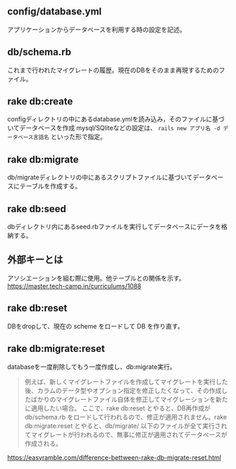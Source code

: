 ## config/database.yml
アプリケーションからデータベースを利用する時の設定を記述。

## db/schema.rb
これまで行われたマイグレートの履歴。現在のDBをそのまま再現するためのファイル。

## rake db:create
configディレクトリの中にあるdatabase.ymlを読み込み，そのファイルに基づいてデータベースを作成
mysql/SQliteなどの設定は、 `rails new アプリ名 -d データベース言語名` といった形で指定。

## rake db:migrate
db/migrateディレクトリの中にあるスクリプトファイルに基づいてデータベースにテーブルを作成する。

## rake db:seed
dbディレクトリ内にあるseed.rbファイルを実行してデータベースにデータを格納する。

## 外部キーとは
アソシエーションを組む際に使用。他テーブルとの関係を示す。
https://master.tech-camp.in/curriculums/1088

## rake db:reset
DBをdropして、現在の scheme をロードして DB を作り直す。

## rake db:migrate:reset
databaseを一度削除してもう一度作成し、db:migrate実行。

> 例えば、新しくマイグレートファイルを作成してマイグレートを実行した後、カラムのデータ型やオプション指定を修正したくなって、その作成したばかりのマイグレートファイル自体を修正してマイグレーションを新たに適用したい場合。
ここで、rake db:reset とやると、DB再作成が db/schema.rb をロードして行われるので、修正が適用されません。rake db:migrate:reset とやると、db/migrate/ 以下のファイルが全て実行されてマイグレートが行われるので、無事に修正が適用されてデータベースが作成される。

https://easyramble.com/difference-bettween-rake-db-migrate-reset.html


